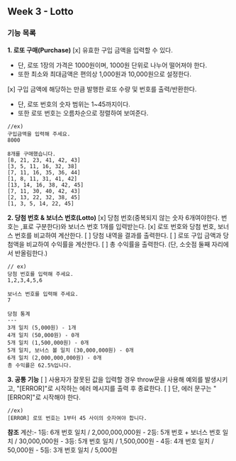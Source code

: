 ## Week 3 - Lotto

### 기능 목록

**1. 로또 구매(Purchase)**
[x] 유효한 구입 금액을 입력할 수 있다.

- 단, 로또 1장의 가격은 1000원이며, 1000원 단위로 나누어 떨어져야 한다.
- 또한 최소와 최대금액은 편의상 1,000원과 10,000원으로 설정한다.

[x] 구입 금액에 해당하는 만큼 발행한 로또 수량 및 번호를 출력/반환한다.

- 단, 로또 번호의 숫자 범위는 1~45까지이다.
- 또한 로또 번호는 오름차순으로 정렬하여 보여준다.

```
//ex)
구입금액을 입력해 주세요.
8000

8개를 구매했습니다.
[8, 21, 23, 41, 42, 43]
[3, 5, 11, 16, 32, 38]
[7, 11, 16, 35, 36, 44]
[1, 8, 11, 31, 41, 42]
[13, 14, 16, 38, 42, 45]
[7, 11, 30, 40, 42, 43]
[2, 13, 22, 32, 38, 45]
[1, 3, 5, 14, 22, 45]
```

**2. 당첨 번호 & 보너스 번호(Lotto)**
[x] 당첨 번호(중복되지 않는 숫자 6개여야한다. 번호는 ,표로 구분한다)와 보너스 번호 1개를 입력받는다.
[x] 로또 번호와 당첨 번호, 보너스 번호를 비교하여 계산한다.
[ ] 당첨 내역을 결과를 출력한다.
[ ] 로또 구입 금액과 당첨액을 비교하여 수익률을 계산한다.
[ ] 총 수익률을 출력한다. (단, 소숫점 둘째 자리에서 반올림한다.)

```
// ex)
당첨 번호를 입력해 주세요.
1,2,3,4,5,6

보너스 번호를 입력해 주세요.
7

당첨 통계
---
3개 일치 (5,000원) - 1개
4개 일치 (50,000원) - 0개
5개 일치 (1,500,000원) - 0개
5개 일치, 보너스 볼 일치 (30,000,000원) - 0개
6개 일치 (2,000,000,000원) - 0개
총 수익률은 62.5%입니다.
```

**3. 공통 기능**
[ ] 사용자가 잘못된 값을 입력할 경우 throw문을 사용해 예외를 발생시키고, "[ERROR]"로 시작하는 에러 메시지를 출력 후 종료한다.
[ ] 단, 에러 문구는 "[ERROR]"로 시작해야 한다.

```
//ex)
[ERROR] 로또 번호는 1부터 45 사이의 숫자여야 합니다.
```

**참조**
계산:- 1등: 6개 번호 일치 / 2,000,000,000원 - 2등: 5개 번호 + 보너스 번호 일치 / 30,000,000원 - 3등: 5개 번호 일치 / 1,500,000원 - 4등: 4개 번호 일치 / 50,000원 - 5등: 3개 번호 일치 / 5,000원

